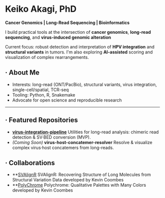 # Keiko Akagi, PhD
**Cancer Genomics | Long-Read Sequencing | Bioinformatics**

I build practical tools at the intersection of **cancer genomics**, **long-read sequencing**, and **virus-induced genomic alteration**

Current focus: robust detection and interpretation of **HPV integration** and **structural variants** in tumors.
I'm also exploring **AI-assisted** scoring and visualization of complex rearrangements.

## · About Me
- Interests: long-read (ONT/PacBio), structural variants, virus integration, single-cell/spatial, TCR-seq
- Tooling: Python, R, Snakemake
- Advocate for open science and reproducible research

---
## · Featured Repositories
- **[virus-integration-pipeline](https://github.mdanderson.org/kakagi/virus-integration-pipeline)**
Utilities for long-read analysis: chimeric read detection & SV·BED conversion (MVP).
- *(Coming Soon)* **virus-host-concatemer-resolver**
Resolve & visualize complex virus·host concatemers from long-reads.


## · Collaborations
- **[SVAlignR](https://cran.r-project.org/web/packages/SVAlignR/index.html) SVAlignR: Recovering Structure of Long Molecules from Structural Variation Data developed by Kevin Coombes
- **[PolyChrome](https://cran.r-project.org/web/packages/Polychrome/index.html) Polychrome: Qualitative Palettes with Many Colors developed by Kevin Coombes

<!--
**akagi-genomics/akagi-genomics** is a ✨ _special_ ✨ repository because its `README.md` (this file) appears on your GitHub profile.

Here are some ideas to get you started:

- 🔭 I’m currently working on ...
- 🌱 I’m currently learning ...
- 👯 I’m looking to collaborate on ...
- 🤔 I’m looking for help with ...
- 💬 Ask me about ...
- 📫 How to reach me: ...
- 😄 Pronouns: ...
- ⚡ Fun fact: ...
-->
